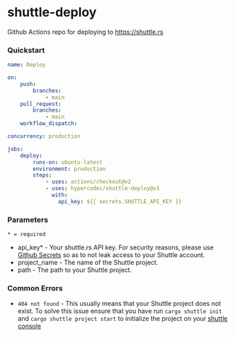 # shuttle-deploy
Github Actions repo for deploying to https://shuttle.rs

### Quickstart
```yaml
name: Deploy

on:
    push:
        branches:
            - main
    pull_request:
        branches:
            - main
    workflow_dispatch:

concurrency: production

jobs:
    deploy:
        runs-on: ubuntu-latest
        environment: production
        steps:
            - uses: actions/checkout@v2
            - uses: hypercodec/shuttle-deploy@v1
              with:
                api_key: ${{ secrets.SHUTTLE_API_KEY }}
```

### Parameters
`* = required`

- api_key* - Your shuttle.rs API key. For security reasons, please use [Github Secrets](https://docs.github.com/en/actions/security-guides/encrypted-secrets) so as to not leak access to your Shuttle account.
- project_name - The name of the Shuttle project.
- path - The path to your Shuttle project.

### Common Errors
- `404 not found` - This usually means that your Shuttle project does not exist. To solve this issue ensure that you have run `cargo shuttle init` and `cargo shuttle project start` to initialize the project on your [shuttle console](https://console.shuttle.rs)